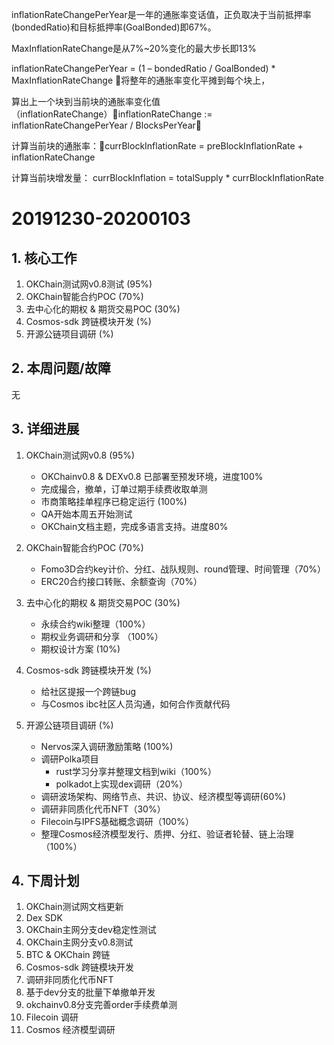 inflationRateChangePerYear是一年的通胀率变话值，正负取决于当前抵押率(bondedRatio)和目标抵押率(GoalBonded)即67%。

MaxInflationRateChange是从7%~20%变化的最大步长即13%

inflationRateChangePerYear = (1 – bondedRatio / GoalBonded) * MaxInflationRateChange
将整年的通胀率变化平摊到每个块上，

算出上一个块到当前块的通胀率变化值（inflationRateChange）inflationRateChange := inflationRateChangePerYear  / BlocksPerYear

计算当前块的通胀率：currBlockInflationRate = preBlockInflationRate + inflationRateChange

计算当前块增发量：
currBlockInflation = totalSupply * currBlockInflationRate




# 20191230-20200103

## 1. 核心工作

1. OKChain测试网v0.8测试 (95%)
2. OKChain智能合约POC (70%)
3. 去中心化的期权 & 期货交易POC (30%)
4. Cosmos-sdk 跨链模块开发 (%)
5. 开源公链项目调研 (%)

## 2. 本周问题/故障
无

## 3. 详细进展

1. OKChain测试网v0.8 (95%)
   - OKChainv0.8 & DEXv0.8 已部署至预发环境，进度100%
   - 完成撮合，撤单，订单过期手续费收取单测
   - 市商策略挂单程序已稳定运行 (100%)
   - QA开始本周五开始测试
   - OKChain文档主题，完成多语言支持。进度80%
   
2. OKChain智能合约POC (70%)
	- Fomo3D合约key计价、分红、战队规则、round管理、时间管理（70%）
	- ERC20合约接口转账、余额查询（70%） 

3. 去中心化的期权 & 期货交易POC (30%)
    - 永续合约wiki整理（100%）
    - 期权业务调研和分享 （100%）
    - 期权设计方案 (10%)
    
4. Cosmos-sdk 跨链模块开发 (%)
   - 给社区提报一个跨链bug
   - 与Cosmos ibc社区人员沟通，如何合作贡献代码
   
5. 开源公链项目调研 (%)
   - Nervos深入调研激励策略 (100%)
   - 调研Polka项目
        - rust学习分享并整理文档到wiki（100%）
        - polkadot上实现dex调研（20%）
   - 调研波场架构、网络节点、共识、协议、经济模型等调研(60%)
   - 调研非同质化代币NFT（30%）
   - Filecoin与IPFS基础概念调研（100%）
   - 整理Cosmos经济模型发行、质押、分红、验证者轮替、链上治理（100%）

## 4. 下周计划   
1. OKChain测试网文档更新    
2. Dex SDK             
3. OKChain主网分支dev稳定性测试   
4. OKChain主网分支v0.8测试
5. BTC & OKChain 跨链    
6. Cosmos-sdk 跨链模块开发
12. 调研非同质化代币NFT
13. 基于dev分支的批量下单撤单开发
14. okchainv0.8分支完善order手续费单测
15. Filecoin 调研
16. Cosmos 经济模型调研